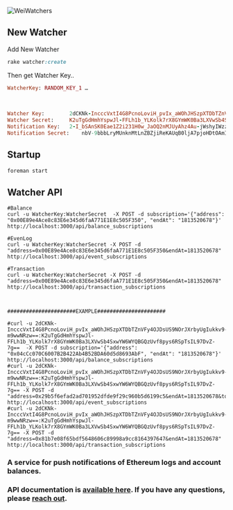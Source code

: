 ![WeiWatchers](https://s3.amazonaws.com/smartcontract/off-app/Wei-Watchers-sm.jpg)


## New Watcher

Add New Watcher

```ruby
rake watcher:create
```

Then get Watcher Key..

```ruby
WatcherKey: RANDOM_KEY_1 …
 
  
  
Watcher Key:		2dCKNk-IncccVxtI4G8PcnoLoviH_pvIx_aWOhJHSzpXTDbTZnVFy4OJDsUS9NOrJXrbyUgIukkv9-m9wwNRzw==
Watcher Secret:		K2uTgGdHmhYspwJl-FFLh1b_YLKolk7rX8GYmWK0Ba3LXVwSb4SxwYW6WYQBGQzUvf8pys6RSpTsIL97DvZ-7g==
Notification Key:	2-I_bSAnSK0Eae1Z2i231H0w_JaOQ2nMJUyAhz4Au-jWshyIWzziO9j5I5hy0-JwsJRpDiCWVMPo6nak3uFwmw==
Notification Secret:	nbV-9bbbLryMUnknMtLnZBZjiReKAUqB0ljA7pjoHDtOAmILosb11xXarq8LnLwYU7wJCvLQp2wxObGNICG4hg==
```
## Startup

```ruby
foreman start
```

## Watcher API

```shell
#Balance
curl -u WatcherKey:WatcherSecret  -X POST -d subscription='{"address": "0x00E89e4Ace8c83E6e345d6faA771E1E8c505F350", "endAt": "1813520678"}' http://localhost:3000/api/balance_subscriptions

#EvenLog
curl -u WatcherKey:WatcherSecret -X POST -d "address=0x00E89e4Ace8c83E6e345d6faA771E1E8c505F350&endAt=1813520678" http://localhost:3000/api/event_subscriptions

#Transaction
curl -u WatcherKey:WatcherSecret -X POST -d "address=0x00E89e4Ace8c83E6e345d6faA771E1E8c505F350&endAt=1813520678" http://localhost:3000/api/transaction_subscriptions
 
  
   
######################EXAMPLE######################

#curl -u 2dCKNk-IncccVxtI4G8PcnoLoviH_pvIx_aWOhJHSzpXTDbTZnVFy4OJDsUS9NOrJXrbyUgIukkv9-m9wwNRzw==:K2uTgGdHmhYspwJl-FFLh1b_YLKolk7rX8GYmWK0Ba3LXVwSb4SxwYW6WYQBGQzUvf8pys6RSpTsIL97DvZ-7g==  -X POST -d subscription='{"address": "0x04cCc070C6007B2B422Ab4B52BDA60d5d8693AbF", "endAt": "1813520678"}' http://localhost:3000/api/balance_subscriptions
#curl -u 2dCKNk-IncccVxtI4G8PcnoLoviH_pvIx_aWOhJHSzpXTDbTZnVFy4OJDsUS9NOrJXrbyUgIukkv9-m9wwNRzw==:K2uTgGdHmhYspwJl-FFLh1b_YLKolk7rX8GYmWK0Ba3LXVwSb4SxwYW6WYQBGQzUvf8pys6RSpTsIL97DvZ-7g== -X POST -d "address=0x29b5f6efad2ad701952dfde9f29c960b5d6199c5&endAt=1813520678&topics=0xddf252ad1be2c89b69c2b068fc378daa952ba7f163c4a11628f55a4df523b3ef" http://localhost:3000/api/event_subscriptions
#curl -u 2dCKNk-IncccVxtI4G8PcnoLoviH_pvIx_aWOhJHSzpXTDbTZnVFy4OJDsUS9NOrJXrbyUgIukkv9-m9wwNRzw==:K2uTgGdHmhYspwJl-FFLh1b_YLKolk7rX8GYmWK0Ba3LXVwSb4SxwYW6WYQBGQzUvf8pys6RSpTsIL97DvZ-7g== -X POST -d "address=0x81b7e08f65bdf5648606c89998a9cc8164397647&endAt=1813520678" http://localhost:3000/api/transaction_subscriptions
```
 
 
 
### A service for push notifications of Ethereum logs and account balances.

### API documentation is [available here](https://weiwatchers-docs.smartcontract.com). If you have any questions, please [reach out](mailto:support@smartcontract.com).

